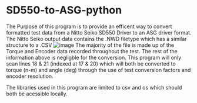 # SD550-to-ASG-python
The Purpose of this program is to provide an efficent way to convert formatted test data from a Nitto Seiko SD550 Driver to an ASG driver format. The Nitto Seiko output data contains the .NWD filetype which has a similar structure to a .CSV ![image](https://github.com/user-attachments/assets/32ac9b26-805b-4a68-8cf7-d2e05d769cd0)
The majority of the file is made up of the Torque and Encoder data recorded throughout the test. The rest of the information above is negligble for the conversion. This program will only scan lines 18 & 21 (indexed at 17 & 20) which will both be converted to torque (n-m) and angle (deg) through the use of test conversion factors and encoder resolution. 

The libraries used in this program are limited to csv and os which should both be acessible locally. 
